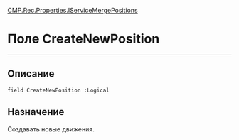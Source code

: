 ﻿---
Link: CMP.Rec.Properties.IServiceMergePositions.@CreateNewPosition
---

<!---  Навигация
[Имя проекта](#) :
-->
[CMP.Rec.Properties.IServiceMergePositions](Default)

# Поле CreateNewPosition
---

## Описание

    field CreateNewPosition :Logical

<!--
## Аргументы{#Args}

### Аргумент1

Описание аргумента 1
-->

## Назначение

Создавать новые движения.

<!--
## Пример

    CreateNewPosition...
-->

